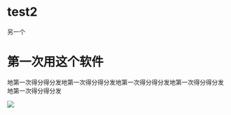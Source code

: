 # test2
另一个
<h1>第一次用这个软件</h1>
<p>地第一次得分得分发地第一次得分得分发地第一次得分得分发地第一次得分得分发地第一次得分得分发</p>
<img src="https://ss3.bdstatic.com/70cFv8Sh_Q1YnxGkpoWK1HF6hhy/it/u=175969124,339352417&fm=23&gp=0.jpg"/>

